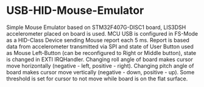# USB-HID-Mouse-Emulator
Simple Mouse Emulator based on STM32F407G-DISC1 board, LIS3DSH accelerometer placed on board is used. 
MCU USB is configured in FS-Mode as a HID-Class Device sending Mouse report each 5 ms.
Report is based data from accelerometer transmitted via SPI and state of User Button used as Mouse Left-Button (can be reconfigured to Right or Middle button), state is changed in EXTI IRQHandler.
Changing roll angle of board makes cursor move horizontally (negative - left, positive - right).
Changing pitch angle of board makes cursor move vertically (negative - down, positive - up).
Some threshold is set for cursor to not move while board is on the flat surface.